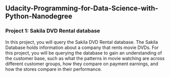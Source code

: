 ## Udacity-Programming-for-Data-Science-with-Python-Nanodegree
### Project 1: Sakila DVD Rental database
In this project, you will query the Sakila DVD Rental database. The Sakila Database holds information about a company that rents movie DVDs. For this project, you will be querying the database to gain an understanding of the customer base, such as what the patterns in movie watching are across different customer groups, how they compare on payment earnings, and how the stores compare in their performance.
